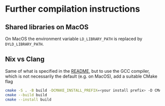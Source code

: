 # Further compilation instructions

## Shared libraries on MacOS

On MacOS the environment variable `LD_LIBRARY_PATH` is replaced by `DYLD_LIBRARY_PATH`.

## Nix vs Clang

Same of what is specified in the [README](./README.md), but to use the GCC compiler,
which is not necessarily the default (e.g. on MacOS), add a suitable CMake flag

```bash
cmake -S . -B build -DCMAKE_INSTALL_PREFIX=<your install prefix> -D CMAKE_CXX_COMPILER=g++
cmake --build build
cmake --install build
```
